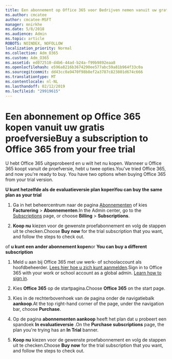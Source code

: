 ```yaml
---
title: Een abonnement op Office 365 voor Bedrijven nemen vanuit uw gratis proefabonnement
ms.author: cmcatee
author: cmcatee-MSFT
manager: mnirkhe
ms.date: 5/8/2018
ms.audience: Admin
ms.topic: article
ROBOTS: NOINDEX, NOFOLLOW
localization_priority: Normal
ms.collection: Adm_O365
ms.custom: Adm_O365
ms.assetid: ed072510-d4b6-44ad-b24a-f99b9892eaa8
ms.openlocfilehash: e596a8216b3674290ee577abc59a81b964f33c0a
ms.sourcegitcommit: dd43cc0a9470f98b8ef2a3787c823801d674c666
ms.translationtype: MT
ms.contentlocale: nl-NL
ms.lasthandoff: 02/12/2019
ms.locfileid: "29919615"
---
```

# <a name="buy-a-subscription-to-office-365-from-your-free-trial"></a><span data-ttu-id="6ffb3-102">Een abonnement op Office 365 kopen vanuit uw gratis proefversie</span><span class="sxs-lookup"><span data-stu-id="6ffb3-102">Buy a subscription to Office 365 from your free trial</span></span>

<span data-ttu-id="6ffb3-p101">U hebt Office 365 uitgeprobeerd en u wilt het nu kopen. Wanneer u Office 365 koopt vanuit de proefversie, hebt u twee opties.</span><span class="sxs-lookup"><span data-stu-id="6ffb3-p101">You've tried Office 365, and now you're ready to buy. You have two options when buying Office 365 from your trial version.</span></span>
  
 <span data-ttu-id="6ffb3-105">**U kunt hetzelfde als de evaluatieversie plan kopen**</span><span class="sxs-lookup"><span data-stu-id="6ffb3-105">**You can buy the same plan as your trial**</span></span>
  
1. <span data-ttu-id="6ffb3-106">Ga in het beheercentrum naar de pagina [Abonnementen](https://go.microsoft.com/fwlink/p/?linkid=842054) of kies **Facturering** \> **Abonnementen**.</span><span class="sxs-lookup"><span data-stu-id="6ffb3-106">In the Admin center, go to the [Subscriptions](https://go.microsoft.com/fwlink/p/?linkid=842054) page, or choose **Billing** \> **Subscriptions**.</span></span>
    
2. <span data-ttu-id="6ffb3-107">**Koop nu** kiezen voor de gewenste proefabonnement en volg de stappen uit te checken.</span><span class="sxs-lookup"><span data-stu-id="6ffb3-107">Choose **Buy now** for the trial subscription that you want, and follow the steps to check out.</span></span> 
    
<span data-ttu-id="6ffb3-108">of **u kunt een ander abonnement kopen**</span><span class="sxs-lookup"><span data-stu-id="6ffb3-108">or **You can buy a different subscription**</span></span>
  
1. <span data-ttu-id="6ffb3-109">Meld u aan bij Office 365 met uw werk- of schoolaccount als hoofdbeheerder. [Lees hier hoe u zich kunt aanmelden](https://support.office.com/article/e9eb7d51-5430-4929-91ab-6157c5a050b4).</span><span class="sxs-lookup"><span data-stu-id="6ffb3-109">Sign in to Office 365 with your work or school account as a global admin. [Learn how to sign in](https://support.office.com/article/e9eb7d51-5430-4929-91ab-6157c5a050b4).</span></span>
    
2. <span data-ttu-id="6ffb3-110">Kies **Office 365** op de startpagina.</span><span class="sxs-lookup"><span data-stu-id="6ffb3-110">Choose **Office 365** on the start page.</span></span> 
    
3. <span data-ttu-id="6ffb3-111">Kies in de rechterbovenhoek van de pagina onder de navigatiebalk **aankoop**.</span><span class="sxs-lookup"><span data-stu-id="6ffb3-111">At the top right-hand corner of the page, under the navigation bar, choose **Purchase**.</span></span>
    
4. <span data-ttu-id="6ffb3-112">Op de pagina **abonnementen aankoop** heeft het plan dat u probeert een spandoek **In evaluatieversie** .</span><span class="sxs-lookup"><span data-stu-id="6ffb3-112">On the **Purchase subscriptions** page, the plan you're trying has an **In Trial** banner.</span></span> 
    
5. <span data-ttu-id="6ffb3-113">**Koop nu** kiezen voor de gewenste proefabonnement en volg de stappen uit te checken.</span><span class="sxs-lookup"><span data-stu-id="6ffb3-113">Choose **Buy now** for the trial subscription that you want, and follow the steps to check out.</span></span> 
    

